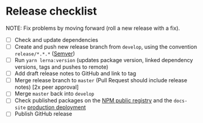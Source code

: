 # Release checklist

NOTE: Fix problems by moving forward (roll a new release with a fix).

- [ ] Check and update dependencies
- [ ] Create and push new release branch from `develop`, using the convention `release/*.*.*` ([Semver](https://semver.org/))
- [ ] Run `yarn lerna:version` (updates package version, linked dependency versions, tags and pushes to remote)
- [ ] Add draft release notes to GitHub and link to tag
- [ ] Merge release branch to `master` (Pull Request should include release notes) [2x peer approval]
- [ ] Merge `master` back into `develop`
- [ ] Check published packages on the [NPM public registry](https://www.npmjs.com/search?q=royalnavy) and the `docs-site` [production deployment](https://docs.royalnavy.io)
- [ ] Publish GitHub release
